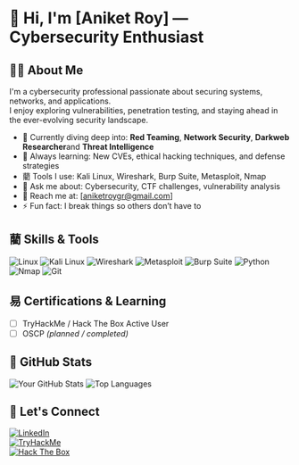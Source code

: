 # ️ Hi, I'm [Aniket Roy] — Cybersecurity Enthusiast

## ‍ About Me
I'm a cybersecurity professional passionate about securing systems, networks, and applications.  
I enjoy exploring vulnerabilities, penetration testing, and staying ahead in the ever-evolving security landscape.

-  Currently diving deep into: **Red Teaming**, **Network Security**, **Darkweb Researcher**and **Threat Intelligence**
-  Always learning: New CVEs, ethical hacking techniques, and defense strategies
- 藺 Tools I use: Kali Linux, Wireshark, Burp Suite, Metasploit, Nmap
-  Ask me about: Cybersecurity, CTF challenges, vulnerability analysis
-  Reach me at: [aniketroygr@gmail.com]
- ⚡ Fun fact: I break things so others don’t have to

## 藺 Skills & Tools

![Linux](https://img.shields.io/badge/Linux-000?style=flat-square&logo=linux)
![Kali Linux](https://img.shields.io/badge/Kali%20Linux-557C94?style=flat-square&logo=kalilinux)
![Wireshark](https://img.shields.io/badge/Wireshark-1679A7?style=flat-square&logo=wireshark)
![Metasploit](https://img.shields.io/badge/Metasploit-black?style=flat-square)
![Burp Suite](https://img.shields.io/badge/Burp%20Suite-orange?style=flat-square)
![Python](https://img.shields.io/badge/Python-3670A0?style=flat-square&logo=python)
![Nmap](https://img.shields.io/badge/Nmap-000000?style=flat-square)
![Git](https://img.shields.io/badge/Git-F05032?style=flat-square&logo=git)

## 易 Certifications & Learning
- [ ] TryHackMe / Hack The Box Active User
- [ ] OSCP *(planned / completed)*

##  GitHub Stats

![Your GitHub Stats](https://github-readme-stats.vercel.app/api?username=royaniket4&show_icons=true&theme=tokyonight)
![Top Languages](https://github-readme-stats.vercel.app/api/top-langs/?username=royaniket4&layout=compact&theme=tokyonight)

##  Let's Connect

[![LinkedIn](https://img.shields.io/badge/-LinkedIn-0077B5?style=flat-square&logo=linkedin)](https://www.linkedin.com/public-profile/settings?trk=d_flagship3_profile_self_view_public_profile)  
[![TryHackMe](https://img.shields.io/badge/TryHackMe-212121?style=flat-square&logo=tryhackme)](https://tryhackme.com/p/aniket77)  
[![Hack The Box](https://img.shields.io/badge/HackTheBox-9FEF00?style=flat-square)](https://app.hackthebox.com/profile/aniket77)


